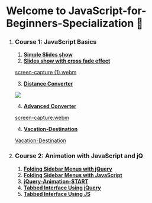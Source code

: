 # Welcome to JavaScript-for-Beginners-Specialization :ghost:	

1. ### **Course 1: JavaScript Basics**

   1. [**Simple Slides show**](https://github.com/hebamuh68/JavaScript-for-Beginners-Specialization/tree/main/m3.1---SlideShowStart)
   2. [**Slides show with cross fade effect**](https://github.com/hebamuh68/JavaScript-for-Beginners-Specialization/tree/main/m3.2---AdvancedSlideShowStart)

   [screen-capture (1).webm](https://user-images.githubusercontent.com/69214737/183464661-86dcb602-1c2d-4dcb-ae84-cd67cca956cc.webm)

   3. [**Distance Converter**](https://github.com/hebamuh68/JavaScript-for-Beginners-Specialization/tree/main/m4.1---BasicConverter-Start)

   ![](https://user-images.githubusercontent.com/69214737/183463207-b17fe131-bd5c-4dee-9587-a133e31c8199.png)
    
   4. [**Advanced Converter**](https://github.com/hebamuh68/JavaScript-for-Beginners-Specialization/tree/main/m4.2---AdvancedConverter-Start)
  
   [screen-capture.webm](https://user-images.githubusercontent.com/69214737/184509109-2500b4d3-1094-4273-8c91-487156c03244.webm)

   4. [**Vacation-Destination**](https://github.com/hebamuh68/JavaScript-for-Beginners-Specialization/tree/main/m4.3---Vacation-Destination-Part1---START)
  
   [Vacation-Destination](https://user-images.githubusercontent.com/69214737/187045035-0debc0b1-978b-4ede-8f38-f3759424b78f.webm)


2. ### **Course 2: Animation with JavaScript and jQ**

   1. [**Folding Sidebar Menus with jQuery**](https://github.com/hebamuh68/JavaScript-for-Beginners-Specialization/tree/main/Folding%20Sidebar%20Menus%20with%20jQuery)
   2. [**Folding Sidebar Menus with JavaScript**](https://github.com/hebamuh68/JavaScript-for-Beginners-Specialization/tree/main/Folding%20Sidebar%20Menus%20with%20JavaScript)
   3. [**jQuery-Animation-START**](https://github.com/hebamuh68/JavaScript-for-Beginners-Specialization/tree/main/jQuery-Animation-START)
   4. [**Tabbed Interface Using jQuery**](https://github.com/hebamuh68/JavaScript-for-Beginners-Specialization/tree/main/Query-Tabs-Start)
   5. [**Tabbed Interface Using JS**](https://github.com/hebamuh68/JavaScript-for-Beginners-Specialization/tree/main/JS-Tabs-Start)
